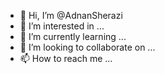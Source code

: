- 👋 Hi, I’m @AdnanSherazi
- 👀 I’m interested in ...
- 🌱 I’m currently learning ...
- 💞️ I’m looking to collaborate on ...
- 📫 How to reach me ...

<!---
AdnanSherazi/AdnanSherazi is a ✨ special ✨ repository because its `README.md` (this file) appears on your GitHub profile.
You can click the Preview link to take a look at your changes.
--->
